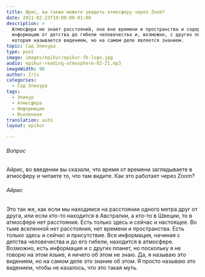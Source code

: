 ```yaml
---
title: Ирис, вы также можете увидеть атмосферу через Zoom?
date: 2021-02-23T19:00:00-01:00
description: >
  Атмосфера не знает расстояний, она вне времени и пространства и содержит
  информацию от детства до гибели человечества и, возможно, с других планет,
  которая называется видением, но на самом деле является знанием.
topic: Сад Эпикура
type: post
image: images/epikur/epikur-fb-logo.jpg
audio: epikur-reading-atmosphere-02-21.mp3
imageWidth: 90
author: Iris
categories:
  - Сад Эпикура
tags:
  - Эпикур
  - Атмосфера
  - Информация
  - Вселенная
translation: auto
layout: epikur

---
```


###### Вопрос
Айрис, во введении вы сказали, что время от времени заглядываете в атмосферу и читаете то, что там видите. Как это работает через Zoom?

###### Айрис
Это так же, как если мы находимся на расстоянии одного метра друг от друга, или если кто-то находится в Австралии, а кто-то в Швеции, то в атмосфере нет расстояния. Есть только здесь и сейчас и настоящее. Во тьме вселенной нет расстояния, нет времени и пространства. Есть только здесь и сейчас и присутствие. Вся информация, начиная с детства человечества и до его гибели, находится в атмосфере. Возможно, есть информация и с других планет, но поскольку я не говорю на этом языке, я ничего об этом не знаю. Да, я называю это видением, но на самом деле это знание об этом. Я просто называю это видением, чтобы не казалось, что это такая муть.
